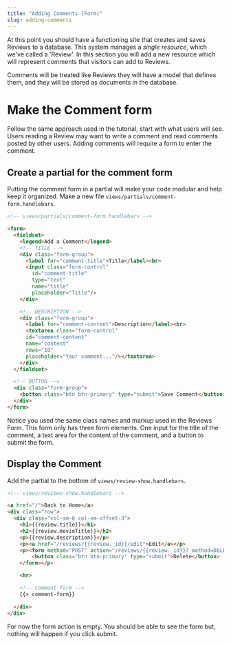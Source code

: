 ```yaml
---
title: "Adding Comments (Form)"
slug: adding-comments
---
```


At this point you should have a functioning site that creates and saves Reviews to a database. This system manages a *single resource*, which we've called a 'Review'. In this section you will add a new resource which will represent comments that visitors can add to Reviews.

Comments will be treated like Reviews they will have a model that defines them, and they will be stored as documents in the database.

# Make the Comment form

Follow the same approach used in the tutorial, start with what users will see. Users reading a Review may want to write a comment and read comments posted by other users. Adding comments will require a form to enter the comment.

## Create a partial for the comment form

Putting the comment form in a partial will make your code modular and help keep it organized. Make a new file `views/partials/comment-form.handlebars`.

```HTML
<!-- views/partials/comment-form.handlebars -->

<form>
  <fieldset>
    <legend>Add a Comment</legend>
    <!-- TITLE -->
    <div class="form-group">
      <label for="comment-title">Title</label><br>
      <input class="form-control"
        id="comment-title"
        type="text"
        name="title"
        placeholder="Title"/>
    </div>

    <!-- DESCRIPTION -->
    <div class="form-group">
      <label for="comment-content">Description</label><br>
      <textarea class="form-control"
      id="comment-content"
      name="content"
      rows="10"
      placeholder="Your comment..."/></textarea>
    </div>
  </fieldset>

  <!-- BUTTON -->
  <div class="form-group">
    <button class="btn btn-primary" type="submit">Save Comment</button>
  </div>
</form>
```

Notice you used the same class names and markup used in the Reviews Form. This form only has three form elements. One input for the title of the comment, a text area for the content of the comment, and a button to submit the form.

## Display the Comment

Add the partial to the bottom of `views/review-show.handlebars`.

```HTML
<!-- views/reviews-show.handlebars -->

<a href="/">Back to Home</a>
<div class="row">
  <div class="col-sm-6 col-sm-offset-3">
    <h1>{{review.title}}</h1>
    <h2>{{review.movieTitle}}</h2>
    <p>{{review.description}}</p>
    <p><a href="/reviews/{{review._id}}/edit">Edit</a></p>
    <p><form method="POST" action="/reviews/{{review._id}}?_method=DELETE">
        <button class="btn btn-primary" type="submit">Delete</button>
    </form></p>

    <hr>

    <!-- Comment form -->
    {{> comment-form}}

  </div>
</div>
```

For now the form action is empty. You should be able to see the form but, nothing will happen if you click submit.
